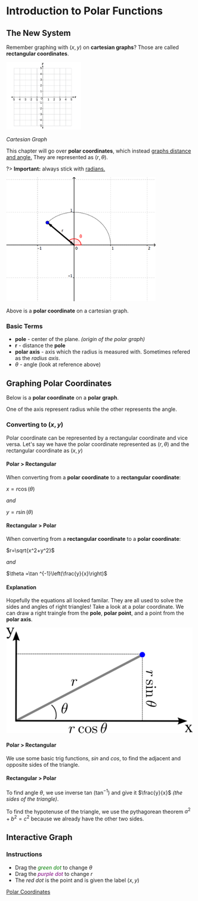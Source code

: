 # Introduction to Polar Functions
## The New System
Remember graphing with $(x,y)$ on **cartesian graphs**? Those are called **rectangular coordinates**.

<img src="/learn/precalc-cpm/chapter-11/media/carte.jpg" width="200">

*Cartesian Graph*

This chapter will go over **polar coordinates**, which instead <u>graphs distance and angle.</u>
They are represented as $(r, \theta)$.

?> **Important:** always stick with <u>radians.</u>

<img src="/learn/precalc-cpm/chapter-11/media/polar.gif" width="400">

Above is a **polar coordinate** on a cartesian graph.

### Basic Terms
* **pole** - center of the plane. *(origin of the polar graph)*
* **r** - distance the **pole**
* **polar axis** - axis which the radius is measured with. Sometimes refered as the *radius axis*.
* $\theta$ - angle (look at reference above)

## Graphing Polar Coordinates
Below is a **polar coordinate** on a **polar graph**.

One of the axis represent radius while the other represents the angle.

### Converting to $(x,y)$
Polar coordinate can be represented by a rectangular coordinate and vice versa.
Let's say we have the polar coordinate represented as $(r, \theta)$ and the rectangular coordinate as $(x, y)$

<!-- tabs:start -->
#### **Polar > Rectangular**
When converting from a **polar coordinate** to a **rectangular coordinate**:

$x=r\cos\left(\theta\right)$

*and*

$y=r\sin\left(\theta\right)$

#### **Rectangular > Polar**
When converting from a **rectangular coordinate** to a **polar coordinate**:

$r=\sqrt{x^2+y^2}$

*and*

$\theta =\tan ^{-1}\left(\frac{y}{x}\right)$

#### **Explanation**
Hopefully the equations all looked familar. They are all used to solve the sides and angles of right triangles! Take a look at a polar coordinate. 
We can draw a right traingle from the **pole**, **polar point**, and a point from the **polar axis**.

<img src="/learn/precalc-cpm/chapter-11/media/polar-tri.png" width="500">

#### Polar > Rectangular
We use some basic trig functions, $sin$ and $cos$, to find the adjacent and opposite sides of the triangle.

#### Rectangular > Polar

To find angle $\theta$, we use inverse tan ($\tan ^{-1}$) and give it $\frac{y}{x}$ *(the sides of the triangle)*.

To find the hypotenuse of the triangle, we use the pythagorean theorem $a^2 + b^2 = c^2$ because we already have the other two sides. 

<!-- tabs:end -->

## Interactive Graph
### Instructions
* Drag the *<span style="color:green">green dot</span>* to change $\theta$
* Drag the *<span style="color:purple">purple dot</span>* to change $r$
* The *red dot* is the point and is given the label $(x,y)$

[Polar Coordinates](https://www.desmos.com/calculator/lxix3dbejm?embed ':include :type=iframe')